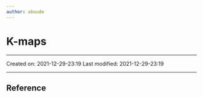 ```yaml
---
author: aboude
---
```

# K-maps
___

Created on: 2021-12-29-23:19
Last modified: 2021-12-29-23:19

___

## Reference